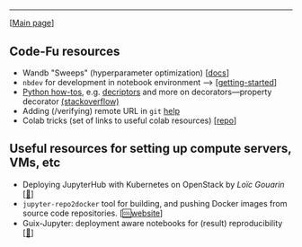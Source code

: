 # 
---
[[Main page](README.md)]
## Code-Fu resources
- Wandb "Sweeps" (hyperparameter optimization) [[docs](https://docs.wandb.com/sweeps/overview)]
- `nbdev` for development in  notebook environment --> [[getting-started](https://nbdev.fast.ai/#Getting-Started)]
- [Python how-tos](https://docs.python.org/3.7/howto/index.html), e.g. [decriptors](https://docs.python.org/3.7/howto/descriptor.html) and more on decorators—property decorator [(stackoverflow)](https://stackoverflow.com/questions/17330160/how-does-the-property-decorator-work)
- Adding (/verifying) remote URL in `git` [help](https://help.github.com/en/github/using-git/adding-a-remote)
- Colab tricks (set of links to useful colab resources) [[repo](https://github.com/shawwn/colab-tricks)]

## Useful resources for setting up compute servers, VMs, etc
- Deploying JupyterHub with Kubernetes on OpenStack by
_Loïc Gouarin_ [[:link:](https://blog.jupyter.org/how-to-deploy-jupyterhub-with-kubernetes-on-openstack-f8f6120d4b1)]
- `jupyter-repo2docker` tool for building, and pushing Docker images from source code repositories.
[[:cool:website](https://repo2docker.readthedocs.io/en/latest/index.html)]
-  Guix-Jupyter: deployment aware notebooks for (result) reproducibility 
[[:link:](https://hpc.guix.info/blog/2019/10/towards-reproducible-jupyter-notebooks/)]
